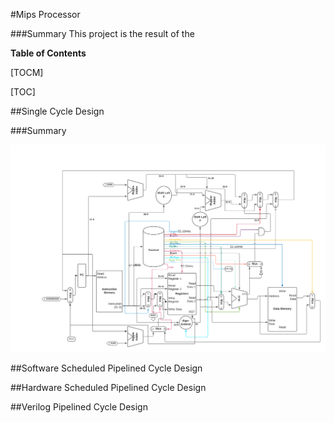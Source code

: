 #Mips Processor

###Summary
This project is the result of the 

**Table of Contents**

[TOCM]

[TOC]

##Single Cycle Design

###Summary

![](https://github.com/JMcGhee-CPE/JMcGhee-CPE.github.io/blob/main/assets/img/Single-Cycle-Schematic.png)

##Software Scheduled Pipelined Cycle Design

##Hardware Scheduled Pipelined Cycle Design

##Verilog Pipelined Cycle Design